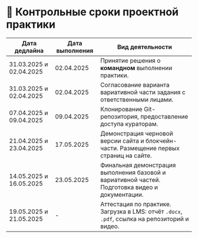 # 📅 Контрольные сроки проектной практики

| Дата дедлайна               | Дата выполнения | Вид деятельности |
|----------------------------|------------------|------------------|
| 31.03.2025 и 02.04.2025    | 02.04.2025       | Принятие решения о **командном** выполнении практики. |
| 31.03.2025 и 02.04.2025    | 02.04.2025       | Согласование варианта вариативной части задания с ответственными лицами. |
| 07.04.2025 и 09.04.2025    | 09.04.2025       | Клонирование Git-репозитория, предоставление доступа кураторам. |
| 21.04.2025 и 23.04.2025    | 17.05.2025       | Демонстрация черновой версии сайта и блокчейн-части. Размещение первых страниц на сайте. |
| 14.05.2025 и 16.05.2025    | 23.05.2025       | Финальная демонстрация выполнения базовой и вариативной частей. Подготовка видео и документации. |
| 19.05.2025 и 21.05.2025    | - | Аттестация по практике. Загрузка в LMS: отчёт `.docx`, `.pdf`, ссылка на репозиторий и видео. |
